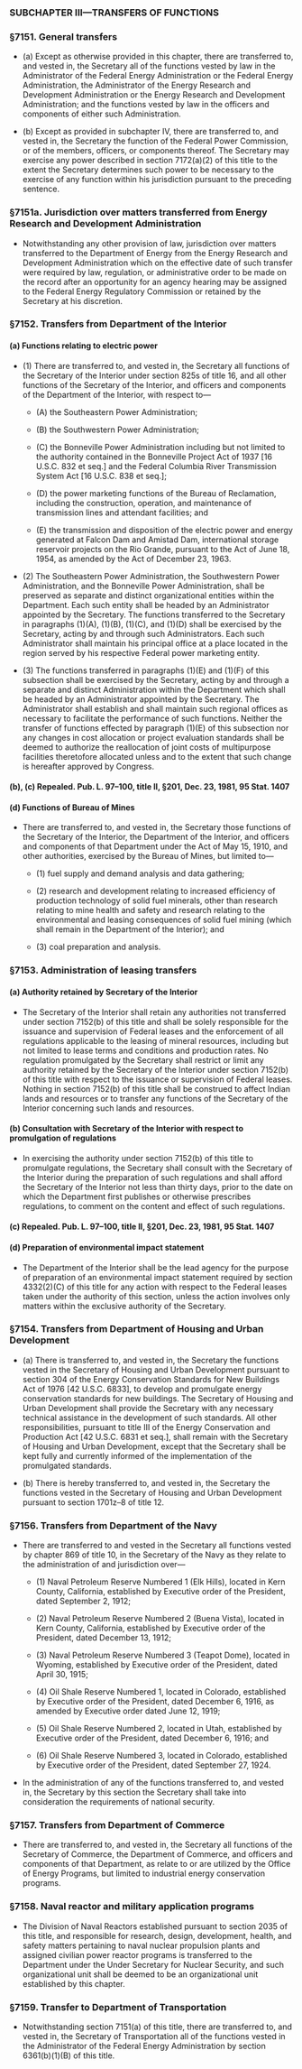 ### SUBCHAPTER III—TRANSFERS OF FUNCTIONS

### §7151. General transfers
* (a) Except as otherwise provided in this chapter, there are transferred to, and vested in, the Secretary all of the functions vested by law in the Administrator of the Federal Energy Administration or the Federal Energy Administration, the Administrator of the Energy Research and Development Administration or the Energy Research and Development Administration; and the functions vested by law in the officers and components of either such Administration.

* (b) Except as provided in subchapter IV, there are transferred to, and vested in, the Secretary the function of the Federal Power Commission, or of the members, officers, or components thereof. The Secretary may exercise any power described in section 7172(a)(2) of this title to the extent the Secretary determines such power to be necessary to the exercise of any function within his jurisdiction pursuant to the preceding sentence.

### §7151a. Jurisdiction over matters transferred from Energy Research and Development Administration
* Notwithstanding any other provision of law, jurisdiction over matters transferred to the Department of Energy from the Energy Research and Development Administration which on the effective date of such transfer were required by law, regulation, or administrative order to be made on the record after an opportunity for an agency hearing may be assigned to the Federal Energy Regulatory Commission or retained by the Secretary at his discretion.

### §7152. Transfers from Department of the Interior
#### (a) Functions relating to electric power
* (1) There are transferred to, and vested in, the Secretary all functions of the Secretary of the Interior under section 825s of title 16, and all other functions of the Secretary of the Interior, and officers and components of the Department of the Interior, with respect to—

  * (A) the Southeastern Power Administration;

  * (B) the Southwestern Power Administration;

  * (C) the Bonneville Power Administration including but not limited to the authority contained in the Bonneville Project Act of 1937 [16 U.S.C. 832 et seq.] and the Federal Columbia River Transmission System Act [16 U.S.C. 838 et seq.];

  * (D) the power marketing functions of the Bureau of Reclamation, including the construction, operation, and maintenance of transmission lines and attendant facilities; and

  * (E) the transmission and disposition of the electric power and energy generated at Falcon Dam and Amistad Dam, international storage reservoir projects on the Rio Grande, pursuant to the Act of June 18, 1954, as amended by the Act of December 23, 1963.


* (2) The Southeastern Power Administration, the Southwestern Power Administration, and the Bonneville Power Administration, shall be preserved as separate and distinct organizational entities within the Department. Each such entity shall be headed by an Administrator appointed by the Secretary. The functions transferred to the Secretary in paragraphs (1)(A), (1)(B), (1)(C), and (1)(D) shall be exercised by the Secretary, acting by and through such Administrators. Each such Administrator shall maintain his principal office at a place located in the region served by his respective Federal power marketing entity.

* (3) The functions transferred in paragraphs (1)(E) and (1)(F) of this subsection shall be exercised by the Secretary, acting by and through a separate and distinct Administration within the Department which shall be headed by an Administrator appointed by the Secretary. The Administrator shall establish and shall maintain such regional offices as necessary to facilitate the performance of such functions. Neither the transfer of functions effected by paragraph (1)(E) of this subsection nor any changes in cost allocation or project evaluation standards shall be deemed to authorize the reallocation of joint costs of multipurpose facilities theretofore allocated unless and to the extent that such change is hereafter approved by Congress.

#### (b), (c) Repealed. Pub. L. 97–100, title II, §201, Dec. 23, 1981, 95 Stat. 1407
#### (d) Functions of Bureau of Mines
* There are transferred to, and vested in, the Secretary those functions of the Secretary of the Interior, the Department of the Interior, and officers and components of that Department under the Act of May 15, 1910, and other authorities, exercised by the Bureau of Mines, but limited to—

  * (1) fuel supply and demand analysis and data gathering;

  * (2) research and development relating to increased efficiency of production technology of solid fuel minerals, other than research relating to mine health and safety and research relating to the environmental and leasing consequences of solid fuel mining (which shall remain in the Department of the Interior); and

  * (3) coal preparation and analysis.

### §7153. Administration of leasing transfers
#### (a) Authority retained by Secretary of the Interior
* The Secretary of the Interior shall retain any authorities not transferred under section 7152(b) of this title and shall be solely responsible for the issuance and supervision of Federal leases and the enforcement of all regulations applicable to the leasing of mineral resources, including but not limited to lease terms and conditions and production rates. No regulation promulgated by the Secretary shall restrict or limit any authority retained by the Secretary of the Interior under section 7152(b) of this title with respect to the issuance or supervision of Federal leases. Nothing in section 7152(b) of this title shall be construed to affect Indian lands and resources or to transfer any functions of the Secretary of the Interior concerning such lands and resources.

#### (b) Consultation with Secretary of the Interior with respect to promulgation of regulations
* In exercising the authority under section 7152(b) of this title to promulgate regulations, the Secretary shall consult with the Secretary of the Interior during the preparation of such regulations and shall afford the Secretary of the Interior not less than thirty days, prior to the date on which the Department first publishes or otherwise prescribes regulations, to comment on the content and effect of such regulations.

#### (c) Repealed. Pub. L. 97–100, title II, §201, Dec. 23, 1981, 95 Stat. 1407
#### (d) Preparation of environmental impact statement
* The Department of the Interior shall be the lead agency for the purpose of preparation of an environmental impact statement required by section 4332(2)(C) of this title for any action with respect to the Federal leases taken under the authority of this section, unless the action involves only matters within the exclusive authority of the Secretary.

### §7154. Transfers from Department of Housing and Urban Development
* (a) There is transferred to, and vested in, the Secretary the functions vested in the Secretary of Housing and Urban Development pursuant to section 304 of the Energy Conservation Standards for New Buildings Act of 1976 [42 U.S.C. 6833], to develop and promulgate energy conservation standards for new buildings. The Secretary of Housing and Urban Development shall provide the Secretary with any necessary technical assistance in the development of such standards. All other responsibilities, pursuant to title III of the Energy Conservation and Production Act [42 U.S.C. 6831 et seq.], shall remain with the Secretary of Housing and Urban Development, except that the Secretary shall be kept fully and currently informed of the implementation of the promulgated standards.

* (b) There is hereby transferred to, and vested in, the Secretary the functions vested in the Secretary of Housing and Urban Development pursuant to section 1701z–8 of title 12.

### §7156. Transfers from Department of the Navy
* There are transferred to and vested in the Secretary all functions vested by chapter 869 of title 10, in the Secretary of the Navy as they relate to the administration of and jurisdiction over—

  * (1) Naval Petroleum Reserve Numbered 1 (Elk Hills), located in Kern County, California, established by Executive order of the President, dated September 2, 1912;

  * (2) Naval Petroleum Reserve Numbered 2 (Buena Vista), located in Kern County, California, established by Executive order of the President, dated December 13, 1912;

  * (3) Naval Petroleum Reserve Numbered 3 (Teapot Dome), located in Wyoming, established by Executive order of the President, dated April 30, 1915;

  * (4) Oil Shale Reserve Numbered 1, located in Colorado, established by Executive order of the President, dated December 6, 1916, as amended by Executive order dated June 12, 1919;

  * (5) Oil Shale Reserve Numbered 2, located in Utah, established by Executive order of the President, dated December 6, 1916; and

  * (6) Oil Shale Reserve Numbered 3, located in Colorado, established by Executive order of the President, dated September 27, 1924.


* In the administration of any of the functions transferred to, and vested in, the Secretary by this section the Secretary shall take into consideration the requirements of national security.

### §7157. Transfers from Department of Commerce
* There are transferred to, and vested in, the Secretary all functions of the Secretary of Commerce, the Department of Commerce, and officers and components of that Department, as relate to or are utilized by the Office of Energy Programs, but limited to industrial energy conservation programs.

### §7158. Naval reactor and military application programs
* The Division of Naval Reactors established pursuant to section 2035 of this title, and responsible for research, design, development, health, and safety matters pertaining to naval nuclear propulsion plants and assigned civilian power reactor programs is transferred to the Department under the Under Secretary for Nuclear Security, and such organizational unit shall be deemed to be an organizational unit established by this chapter.

### §7159. Transfer to Department of Transportation
* Notwithstanding section 7151(a) of this title, there are transferred to, and vested in, the Secretary of Transportation all of the functions vested in the Administrator of the Federal Energy Administration by section 6361(b)(1)(B) of this title.